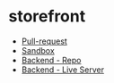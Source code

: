 # storefront
  - [Pull-request](https://github.com/BianQt/storefront/pull/5) 
  - [Sandbox](https://codesandbox.io/s/misty-sunset-jow0q)
  - [Backend - Repo](https://github.com/BianQt/storefront-backend)
  - [Backend - Live Server](https://bianqt-storefront.herokuapp.com/) 